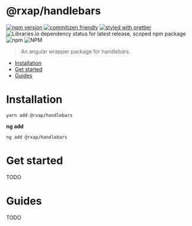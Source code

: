 @rxap/handlebars
======

[![npm version](https://img.shields.io/npm/v/@rxap/handlebars?style=flat-square)](https://www.npmjs.com/package/@rxap/handlebars)
[![commitizen friendly](https://img.shields.io/badge/commitizen-friendly-brightgreen.svg?style=flat-square)](https://commitizen.github.io/cz-cli/)
[![styled with prettier](https://img.shields.io/badge/styled_with-prettier-ff69b4.svg?style=flat-square)](https://github.com/prettier/prettier)
![Libraries.io dependency status for latest release, scoped npm package](https://img.shields.io/librariesio/release/npm/@rxap/handlebars)
![npm](https://img.shields.io/npm/dm/@rxap/handlebars)
![NPM](https://img.shields.io/npm/l/@rxap/handlebars)

> An angular wrapper package for handlebars.

- [Installation](#installation)
- [Get started](#get-started)
- [Guides](#guides)

# Installation

```
yarn add @rxap/handlebars 
```

**ng add**
```
ng add @rxap/handlebars
```

# Get started

TODO


# Guides

TODO


